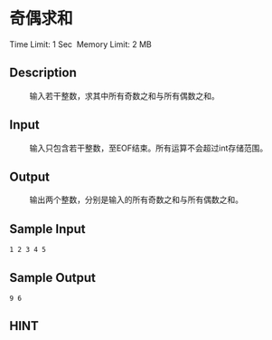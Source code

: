 # 奇偶求和
Time Limit: 1 Sec  Memory Limit: 2 MB


## Description
         输入若干整数，求其中所有奇数之和与所有偶数之和。


## Input
         输入只包含若干整数，至EOF结束。所有运算不会超过int存储范围。


## Output
         输出两个整数，分别是输入的所有奇数之和与所有偶数之和。


## Sample Input
```
1 2 3 4 5
```
## Sample Output
```
9 6
```

## HINT
